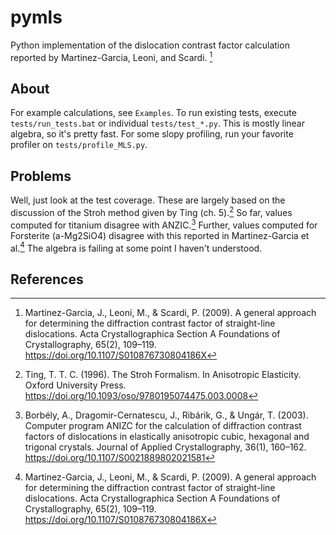 # pymls
Python implementation of the dislocation contrast factor calculation reported by Martinez-Garcia, Leoni, and Scardi. [^1]

## About
For example calculations, see `Examples`.
To run existing tests, execute `tests/run_tests.bat` or individual `tests/test_*.py`.
This is mostly linear algebra, so it's pretty fast. For some slopy profiling, run your favorite profiler on `tests/profile_MLS.py`.

## Problems
Well, just look at the test coverage. These are largely based on the discussion of the Stroh method given by Ting (ch. 5).[^2]
So far, values computed for titanium disagree with ANZIC.[^3]
Further, values computed for Forsterite (a-Mg2SiO4) disagree with this reported in Martinez-Garcia et al.[^1]
The algebra is failing at some point I haven't understood.

## References
[^1]: Martinez-Garcia, J., Leoni, M., & Scardi, P. (2009). A general approach for determining the diffraction contrast factor of straight-line dislocations. Acta Crystallographica Section A Foundations of Crystallography, 65(2), 109–119. https://doi.org/10.1107/S010876730804186X
[^2]: Ting, T. T. C. (1996). The Stroh Formalism. In Anisotropic Elasticity. Oxford University Press. https://doi.org/10.1093/oso/9780195074475.003.0008
[^3]: Borbély, A., Dragomir-Cernatescu, J., Ribárik, G., & Ungár, T. (2003). Computer program ANIZC for the calculation of diffraction contrast factors of dislocations in elastically anisotropic cubic, hexagonal and trigonal crystals. Journal of Applied Crystallography, 36(1), 160–162. https://doi.org/10.1107/S0021889802021581
